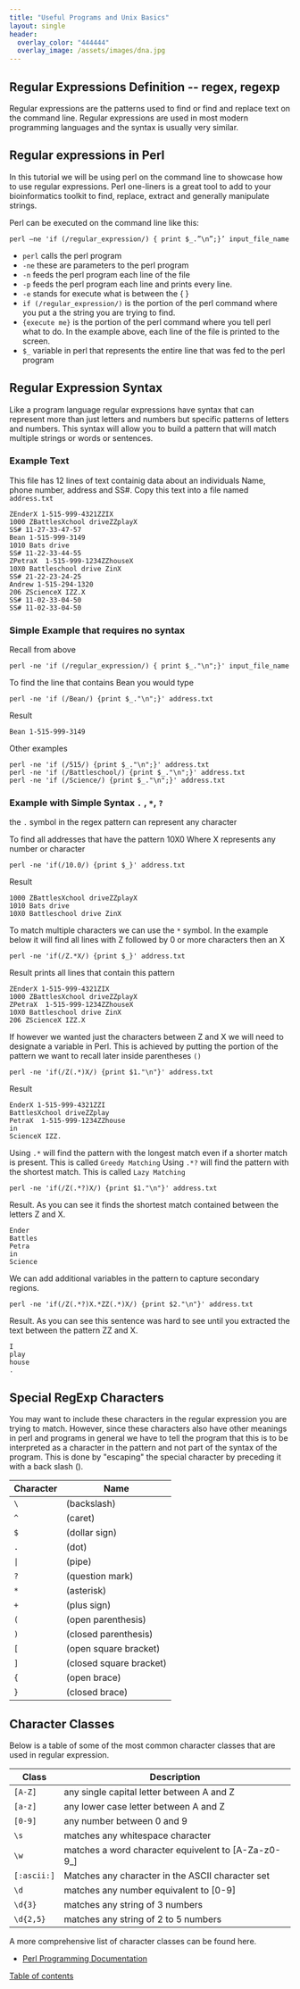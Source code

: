 ```yaml
---
title: "Useful Programs and Unix Basics"
layout: single
header:
  overlay_color: "444444"
  overlay_image: /assets/images/dna.jpg
---
```



## Regular Expressions Definition -- regex, regexp
Regular expressions are the patterns used to find or find and replace text on the command line. Regular expressions are used in most modern programming languages and the syntax is usually very similar.

## Regular expressions in Perl

In this tutorial we will be using perl on the command line to showcase how to use regular expressions.  Perl one-liners is a great tool to add to your bioinformatics toolkit to find, replace, extract and generally manipulate strings.

Perl can be executed on the command line like this:
```
perl –ne 'if (/regular_expression/) { print $_.”\n”;}’ input_file_name
```

- `perl` calls the perl program
- `-ne`  these are parameters to the perl program
 - `-n`  feeds the perl program each line of the file
 - `-p`  feeds the perl program each line and prints every line.
 - `-e`  stands for execute what is between the { }
- `if (/regular_expression/)` is the portion of the perl command where you put a the string you are trying to find.
- `{execute me}`     is the portion of the perl command where you tell perl what to do.  In the example above, each line of the file is printed to the screen.
- `$_` variable in perl that represents the entire line that was fed to the perl program


## Regular Expression Syntax

Like a program language regular expressions have syntax that can represent more than just letters and numbers but specific patterns of letters and numbers.
This syntax will allow you to build a pattern that will match multiple strings or words or sentences.

### Example Text
This file has 12 lines of text containig data about an individuals Name, phone number, address and SS#.
Copy this text into a file named `address.txt`
```
ZEnderX 1-515-999-4321ZZIX
1000 ZBattlesXchool driveZZplayX
SS# 11-27-33-47-57
Bean 1-515-999-3149
1010 Bats drive
SS# 11-22-33-44-55
ZPetraX  1-515-999-1234ZZhouseX
10X0 Battleschool drive ZinX
SS# 21-22-23-24-25
Andrew 1-515-294-1320
206 ZScienceX IZZ.X
SS# 11-02-33-04-50
SS# 11-02-33-04-50
```

### Simple Example that requires no syntax
Recall from above
```
perl -ne 'if (/regular_expression/) { print $_."\n";}' input_file_name
```
To find the line that contains Bean you would type
```
perl -ne 'if (/Bean/) {print $_."\n";}' address.txt
```

Result
```
Bean 1-515-999-3149
```

Other examples
```
perl -ne 'if (/515/) {print $_."\n";}' address.txt
perl -ne 'if (/Battleschool/) {print $_."\n";}' address.txt
perl -ne 'if (/Science/) {print $_."\n";}' address.txt
```

### Example with Simple Syntax `.` , `*`, `?`

the `.` symbol in the regex pattern can represent any character

To find all addresses that have the pattern 10X0 Where X represents any number or character
```
perl -ne 'if(/10.0/) {print $_}' address.txt
```
Result
```
1000 ZBattlesXchool driveZZplayX
1010 Bats drive
10X0 Battleschool drive ZinX
```

To match multiple characters we can use the ```*``` symbol. In the example below it will find all lines with Z followed by 0 or more characters then an X
```
perl -ne 'if(/Z.*X/) {print $_}' address.txt
```
Result prints all lines that contain this pattern
```
ZEnderX 1-515-999-4321ZIX
1000 ZBattlesXchool driveZZplayX
ZPetraX  1-515-999-1234ZZhouseX
10X0 Battleschool drive ZinX
206 ZScienceX IZZ.X
```

If however we wanted just the characters between Z and X we will need to designate a variable in Perl.  This is achieved by putting the portion of the pattern we want to recall later inside parentheses ```()```
```
perl -ne 'if(/Z(.*)X/) {print $1."\n"}' address.txt
```
Result
```
EnderX 1-515-999-4321ZZI
BattlesXchool driveZZplay
PetraX  1-515-999-1234ZZhouse
in
ScienceX IZZ.
```

Using `.*` will find the pattern with the longest match even if a shorter match is present.  This is called ```Greedy Matching```
Using `.*?` will find the pattern with the shortest match. This is called `Lazy Matching`

```
perl -ne 'if(/Z(.*?)X/) {print $1."\n"}' address.txt
```
Result.  As you can see it finds the shortest match contained between the letters Z and X.
```
Ender
Battles
Petra
in
Science
```

We can add additional variables in the pattern to capture secondary regions.
```
perl -ne 'if(/Z(.*?)X.*ZZ(.*)X/) {print $2."\n"}' address.txt
```
Result.  As you can see this sentence was hard to see until you extracted the text between the pattern ZZ and X.
```
I
play
house
.
```


## Special RegExp Characters

You may want to include these characters in the regular expression you are trying to match.  However, since these characters also have other meanings in perl and programs in general we have to tell the program that this is to be interpreted as a character in the pattern and not part of the syntax of the program.  This is done by "escaping" the special character by preceding it with a back slash (\).  

| Character | Name |
|--------|--------|
| `\` | (backslash) |
| `^` | (caret) |
| `$` | (dollar sign) |
| `.` | (dot) |
| `\|` | (pipe) |
| `?` | (question mark) |
| `*` | (asterisk) |
| `+` | (plus sign) |
| `(` | (open parenthesis) |
| `)` | (closed parenthesis) |
| `[` | (open square bracket) |
| `]` | (closed square bracket) |
| `{` | (open brace) |
| `}` | (closed brace) |


## Character Classes
Below is a table of some of the most common character classes that are used in regular expression.  

| Class | Description |
|--------|------------|
| `[A-Z]` | any single capital letter between A and Z |
| `[a-z]` | any lower case letter between A and Z |
| `[0-9]` | any number between 0 and 9 |
| `\s` | matches any whitespace character |
| `\w` | matches a word character equivelent to [A-Za-z0-9_] |
| `[:ascii:]` | Matches any character in the ASCII character set |
| `\d` | matches any number equivalent to [0-9] |
| `\d{3}` | matches any string of 3 numbers |
| `\d{2,5}` | matches any string of 2 to 5 numbers |

A more comprehensive list of character classes can be found here.

* [Perl Programming Documentation](http://perldoc.perl.org/perlrecharclass.html)


[Table of contents](https://isugenomics.github.io/bioinformatics-workbook/)
